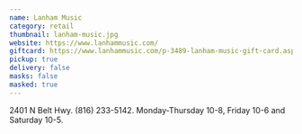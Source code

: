 ```yaml
---
name: Lanham Music
category: retail
thumbnail: lanham-music.jpg
website: https://www.lanhammusic.com/
giftcard: https://www.lanhammusic.com/p-3489-lanham-music-gift-card.aspx
pickup: true
delivery: false
masks: false
masked: true
---
```

2401 N Belt Hwy. (816) 233-5142. Monday-Thursday 10-8, Friday 10-6 and Saturday 10-5.